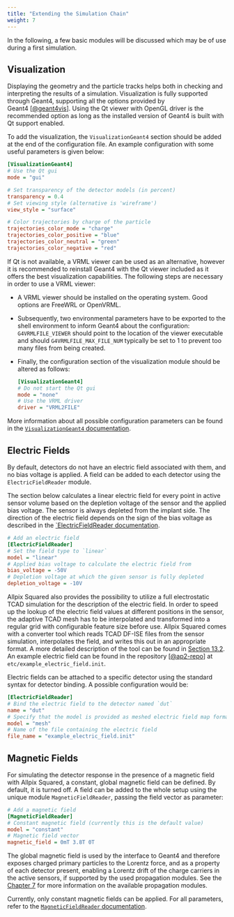 ```yaml
---
title: "Extending the Simulation Chain"
weight: 7
---
```


In the following, a few basic modules will be discussed which may be of use during a first simulation.

## Visualization

Displaying the geometry and the particle tracks helps both in checking and interpreting the results of a simulation.
Visualization is fully supported through Geant4, supporting all the options provided by Geant4 \[[@geant4vis]\]. Using the Qt
viewer with OpenGL driver is the recommended option as long as the installed version of Geant4 is built with Qt support
enabled.

To add the visualization, the `VisualizationGeant4` section should be added at the end of the configuration file. An example
configuration with some useful parameters is given below:

```ini
[VisualizationGeant4]
# Use the Qt gui
mode = "gui"

# Set transparency of the detector models (in percent)
transparency = 0.4
# Set viewing style (alternative is 'wireframe')
view_style = "surface"

# Color trajectories by charge of the particle
trajectories_color_mode = "charge"
trajectories_color_positive = "blue"
trajectories_color_neutral = "green"
trajectories_color_negative = "red"
```

If Qt is not available, a VRML viewer can be used as an alternative, however it is recommended to reinstall Geant4 with the
Qt viewer included as it offers the best visualization capabilities. The following steps are necessary in order to use a VRML
viewer:

-   A VRML viewer should be installed on the operating system. Good options are FreeWRL or OpenVRML.

-   Subsequently, two environmental parameters have to be exported to the shell environment to inform Geant4 about the
    configuration: `G4VRMLFILE_VIEWER` should point to the location of the viewer executable and should
    `G4VRMLFILE_MAX_FILE_NUM` typically be set to 1 to prevent too many files from being created.

-   Finally, the configuration section of the visualization module should be altered as follows:

    ```ini
    [VisualizationGeant4]
    # Do not start the Qt gui
    mode = "none"
    # Use the VRML driver
    driver = "VRML2FILE"
    ```

More information about all possible configuration parameters can be found in the
[`VisualizationGeant4` documentation](../07_modules/visualizationgeant4.md).

## Electric Fields

By default, detectors do not have an electric field associated with them, and no bias voltage is applied. A field can be
added to each detector using the `ElectricFieldReader` module.

The section below calculates a linear electric field for every point in active sensor volume based on the depletion voltage
of the sensor and the applied bias voltage. The sensor is always depleted from the implant side. The direction of the
electric field depends on the sign of the bias voltage as described in the
[`ElectricFieldReader documentation](../07_modules/electricfieldreader.md).

```ini
# Add an electric field
[ElectricFieldReader]
# Set the field type to `linear`
model = "linear"
# Applied bias voltage to calculate the electric field from
bias_voltage = -50V
# Depletion voltage at which the given sensor is fully depleted
depletion_voltage = -10V
```

Allpix Squared also provides the possibility to utilize a full electrostatic TCAD simulation for the description of the
electric field. In order to speed up the lookup of the electric field values at different positions in the sensor, the
adaptive TCAD mesh has to be interpolated and transformed into a regular grid with configurable feature size before use.
Allpix Squared comes with a converter tool which reads TCAD DF-ISE files from the sensor simulation, interpolates the field,
and writes this out in an appropriate format. A more detailed description of the tool can be found in
[Section 13.2](../13_additional/mesh_converter.md). An example electric field can be found in the repository \[[@ap2-repo]\]
at `etc/example_electric_field.init`.

Electric fields can be attached to a specific detector using the
standard syntax for detector binding. A possible configuration would be:

```ini
[ElectricFieldReader]
# Bind the electric field to the detector named `dut`
name = "dut"
# Specify that the model is provided as meshed electric field map format, e.g. converted from TCAD
model = "mesh"
# Name of the file containing the electric field
file_name = "example_electric_field.init"
```

## Magnetic Fields

For simulating the detector response in the presence of a magnetic field with Allpix Squared, a constant, global magnetic
field can be defined. By default, it is turned off. A field can be added to the whole setup using the unique module
`MagneticFieldReader`, passing the field vector as parameter:

```ini
# Add a magnetic field
[MagneticFieldReader]
# Constant magnetic field (currently this is the default value)
model = "constant"
# Magnetic field vector
magnetic_field = 0mT 3.8T 0T
```

The global magnetic field is used by the interface to Geant4 and therefore exposes charged primary particles to the Lorentz
force, and as a property of each detector present, enabling a Lorentz drift of the charge carriers in the active sensors, if
supported by the used propagation modules. See the [Chapter 7](../07_modules/_index.md) for more information on the available
propagation modules.

Currently, only constant magnetic fields can be applied. For all parameters, refer to the
[`MagneticFieldReader` documentation](../07_modules/magneticfieldreader.md).


[@geant4vis]: https://geant4.web.cern.ch/geant4/UserDocumentation/UsersGuides/ForApplicationDeveloper/html/ch08.html
[@ap2-repo]: https://gitlab.cern.ch/allpix-squared/allpix-squared
